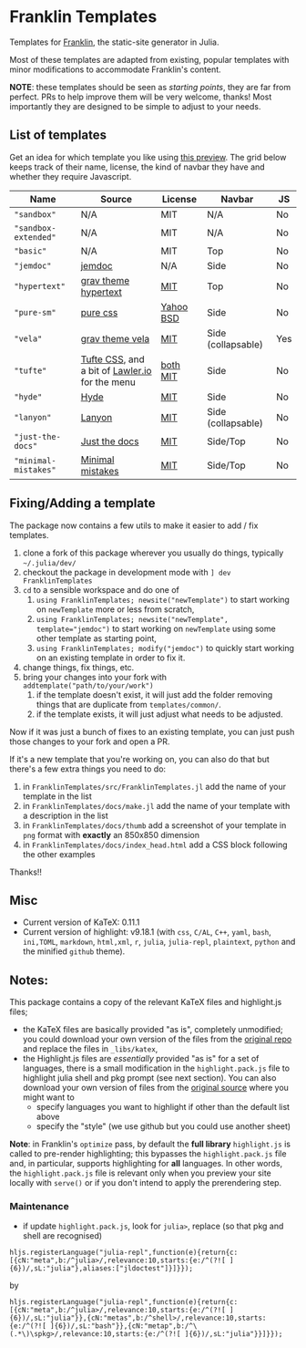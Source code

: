# Franklin Templates

Templates for [Franklin](https://github.com/tlienart/Franklin.jl), the static-site generator in Julia.

Most of these templates are adapted from existing, popular templates with minor modifications to accommodate Franklin's content.

**NOTE**: these templates should be seen as _starting points_, they are far from perfect. PRs to help improve them will be very welcome, thanks! Most importantly they are designed to be simple to adjust to your needs.

## List of templates

Get an idea for which template you like using [this preview](https://tlienart.github.io/FranklinTemplates.jl/).
The grid below keeps track of their name, license, the kind of navbar they have and whether they require Javascript.

| Name | Source | License | Navbar | JS  |
| ---- | ------ | ------- | ----- | --- |
| `"sandbox"`  | N/A    | MIT     | N/A | No |
| `"sandbox-extended"`  | N/A    | MIT     | N/A | No |
| `"basic"`  | N/A    | MIT     | Top | No |
| `"jemdoc"` | [jemdoc](https://github.com/jem/jemdoc) | N/A | Side | No |
| `"hypertext"` | [grav theme hypertext](https://github.com/artofthesmart/hypertext) | [MIT](https://github.com/artofthesmart/hypertext/blob/master/LICENSE) | Top | No |
| `"pure-sm"` | [pure css](https://purecss.io/layouts/side-menu/) | [Yahoo BSD](https://github.com/pure-css/pure-site/blob/master/LICENSE.md) | Side | No |
| `"vela"` | [grav theme vela](https://github.com/danzinger/grav-theme-vela) | [MIT](https://github.com/danzinger/grav-theme-vela/blob/develop/LICENSE) | Side (collapsable) | Yes |
| `"tufte"` | [Tufte CSS](https://github.com/edwardtufte/tufte-css), and a bit of [Lawler.io](https://github.com/Eiriksmal/lawler-dot-io) for the menu | [both](https://github.com/edwardtufte/tufte-css/blob/gh-pages/LICENSE)  [MIT](https://github.com/Eiriksmal/lawler-dot-io/blob/main/license.md) | Side | No |
| `"hyde"` | [Hyde](https://github.com/poole/hyde) | [MIT](https://github.com/poole/hyde/blob/master/LICENSE.md) | Side | No |
| `"lanyon"` | [Lanyon](https://github.com/poole/lanyon) | [MIT](https://github.com/poole/lanyon/blob/master/LICENSE.md) | Side (collapsable) | No |
| `"just-the-docs"` | [Just the docs](https://github.com/pmarsceill/just-the-docs) | [MIT](https://github.com/pmarsceill/just-the-docs/blob/master/LICENSE.txt) | Side/Top | No |
| `"minimal-mistakes"` | [Minimal mistakes](https://github.com/mmistakes/minimal-mistakes) | [MIT](https://github.com/mmistakes/minimal-mistakes/blob/master/LICENSE) | Side/Top | No |

## Fixing/Adding a template

The package now contains a few utils to make it easier to add / fix templates.

1. clone a fork of this package wherever you usually do things, typically `~/.julia/dev/`
1. checkout the package in development mode with `] dev FranklinTemplates`
1. `cd` to a sensible workspace and do one of
    1. `using FranklinTemplates; newsite("newTemplate")` to start working on `newTemplate` more or less from scratch,
    1. `using FranklinTemplates; newsite("newTemplate", template="jemdoc")` to start working on `newTemplate` using some other template as starting point,
    1. `using FranklinTemplates; modify("jemdoc")` to quickly start working on an existing template in order to fix it.
1. change things, fix things, etc.
1. bring your changes into your fork with `addtemplate("path/to/your/work")`
    1. if the template doesn't exist, it will just add the folder removing things that are duplicate from `templates/common/`.
    1. if the template exists, it will just adjust what needs to be adjusted.

Now if it was just a bunch of fixes to an existing template, you can just push those changes to your fork and open a PR.

If it's a new template that you're working on, you can also do that but there's a few extra things you need to do:

1. in `FranklinTemplates/src/FranklinTemplates.jl` add the name of your template in the list
1. in `FranklinTemplates/docs/make.jl` add the name of your template with a description in the list
1. in `FranklinTemplates/docs/thumb` add a screenshot of your template in `png` format with **exactly** an 850x850 dimension
1. in `FranklinTemplates/docs/index_head.html` add a CSS block following the other examples

Thanks!!

## Misc

* Current version of KaTeX: 0.11.1
* Current version of highlight: v9.18.1 (with `css`, `C/AL`, `C++`, `yaml`, `bash`, `ini,TOML`, `markdown`, `html,xml`, `r`, `julia`, `julia-repl`, `plaintext`, `python` and the minified `github` theme).

## Notes:

This package contains a copy of the relevant KaTeX files and highlight.js files;
- the KaTeX files are basically provided "as is", completely unmodified; you could download your own version of the files from the [original repo](https://github.com/KaTeX/KaTeX) and replace the files in `_libs/katex`,
- the Highlight.js files are _essentially_ provided "as is" for a set of languages, there is a small modification in the `highlight.pack.js` file to highlight julia shell and pkg prompt (see next section). You can also download your own version of files from the [original source](https://highlightjs.org) where you might want to
    - specify languages you want to highlight if other than the default list above
    - specify the "style" (we use github but you could use another sheet)

**Note**: in Franklin's `optimize` pass, by default the **full library** `highlight.js` is called to pre-render highlighting; this bypasses the `highlight.pack.js` file and, in particular, supports highlighting for **all** languages. In other words, the `highlight.pack.js` file is relevant only when you preview your site locally with `serve()` or if you don't intend to apply the prerendering step.

### Maintenance

- if update `highlight.pack.js`, look for `julia>`, replace (so that pkg and shell are recognised)

```
hljs.registerLanguage("julia-repl",function(e){return{c:[{cN:"meta",b:/^julia>/,relevance:10,starts:{e:/^(?![ ]{6})/,sL:"julia"},aliases:["jldoctest"]}]}});
```

by

```
hljs.registerLanguage("julia-repl",function(e){return{c:[{cN:"meta",b:/^julia>/,relevance:10,starts:{e:/^(?![ ]{6})/,sL:"julia"}},{cN:"metas",b:/^shell>/,relevance:10,starts:{e:/^(?![ ]{6})/,sL:"bash"}},{cN:"metap",b:/^\(.*\)\spkg>/,relevance:10,starts:{e:/^(?![ ]{6})/,sL:"julia"}}]}});
```
